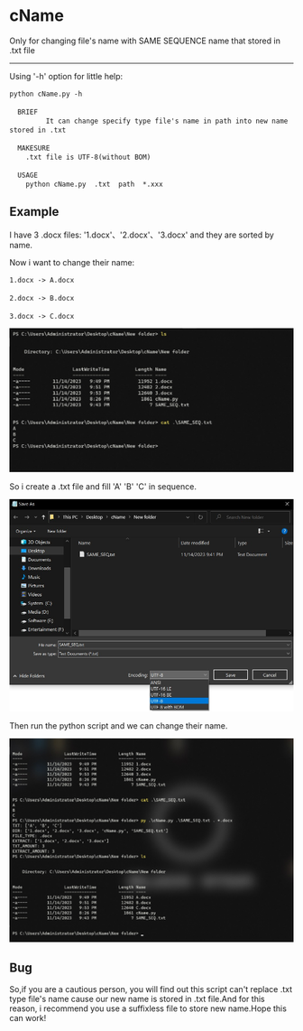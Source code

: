 # cName
Only for changing file's name with SAME SEQUENCE name that stored in .txt file
***
Using '-h' option for little help:

```
python cName.py -h

  BRIEF
         It can change specify type file's name in path into new name stored in .txt

  MAKESURE
	.txt file is UTF-8(without BOM)

  USAGE
	python cName.py  .txt  path  *.xxx
```
## Example
I have 3 .docx files: '1.docx'、'2.docx'、'3.docx' and they are sorted by name.

Now i want to change their name: 

	1.docx -> A.docx  

	2.docx -> B.docx  

	3.docx -> C.docx

 
   ![alt text](https://github.com/gmgihub/cName/blob/main/pic/Screenshot%202023-11-14%20214512.jpg) 
   
  
So i create a .txt file and fill 'A' 'B' 'C' in sequence.

 
   ![alt text](https://github.com/gmgihub/cName/blob/main/pic/txt_store.jpg) 
   

Then run the python script and we can change their name.

 
   ![alt text](https://github.com/gmgihub/cName/blob/main/pic/Screenshot%202023-11-14%20215543.jpg) 


## Bug
So,if you are a cautious person, you will find out this script can't replace .txt type file's name cause our new name is stored in .txt file.And for this reason, i recommend you use a suffixless file to store new name.Hope this can work!

